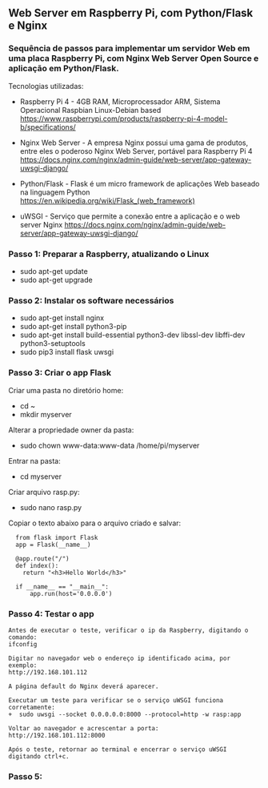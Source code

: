 ## Web Server em Raspberry Pi, com Python/Flask e Nginx

### Sequência de passos para implementar um servidor Web em uma placa Raspberry Pi, com Nginx Web Server Open Source e aplicação em Python/Flask.

Tecnologias utilizadas:

- Raspberry Pi 4 - 4GB RAM, Microprocessador ARM, Sistema Operacional Raspbian Linux-Debian based
    https://www.raspberrypi.com/products/raspberry-pi-4-model-b/specifications/
    
- Nginx Web Server - A empresa Nginx possui uma gama de produtos, entre eles o poderoso Nginx Web Server, portável para Raspberry Pi 4
    https://docs.nginx.com/nginx/admin-guide/web-server/app-gateway-uwsgi-django/
    
- Python/Flask - Flask é um micro framework de aplicações Web baseado na linguagem Python
    https://en.wikipedia.org/wiki/Flask_(web_framework)
    
- uWSGI - Serviço que permite a conexão entre a aplicação e o web server Nginx
    https://docs.nginx.com/nginx/admin-guide/web-server/app-gateway-uwsgi-django/

### Passo 1: Preparar a Raspberry, atualizando o Linux
  +  sudo apt-get update 
  +  sudo apt-get upgrade
  
### Passo 2: Instalar os software necessários
  +  sudo apt-get install nginx
  +  sudo apt-get install python3-pip
  +  sudo apt-get install build-essential python3-dev libssl-dev libffi-dev python3-setuptools
  +  sudo pip3 install flask uwsgi

### Passo 3: Criar o app Flask
  Criar uma pasta no diretório home:
  +  cd ~
  +  mkdir myserver
  
  Alterar a propriedade owner da pasta:
  +  sudo chown www-data:www-data /home/pi/myserver
  
  Entrar na pasta:
  +  cd myserver

  Criar arquivo rasp.py:
  +  sudo nano rasp.py

  Copiar o texto abaixo para o arquivo criado e salvar:
  
      from flask import Flask
      app = Flask(__name__)

      @app.route("/")
      def index():
	    return "<h3>Hello World</h3>"

      if __name__ == "__main__":
	      app.run(host='0.0.0.0')

  ### Passo 4: Testar o app
    Antes de executar o teste, verificar o ip da Raspberry, digitando o comando:
    ifconfig
    
    Digitar no navegador web o endereço ip identificado acima, por exemplo:
    http://192.168.101.112
    
    A página default do Nginx deverá aparecer.
    
    Executar um teste para verificar se o serviço uWSGI funciona corretamente:
    +  sudo uwsgi --socket 0.0.0.0.0:8000 --protocol=http -w rasp:app
    
    Voltar ao navegador e acrescentar a porta:
    http://192.168.101.112:8000
     
    Após o teste, retornar ao terminal e encerrar o serviço uWSGI digitando ctrl+c.
    
  ### Passo 5: 
    
    

